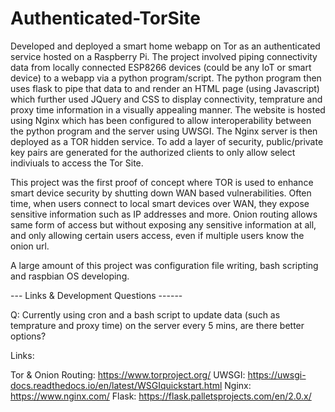 # Authenticated-TorSite

Developed and deployed a smart home webapp on Tor as an authenticated service hosted on a Raspberry Pi. The project involved piping connectivity data from locally connected ESP8266 devices (could be any IoT or smart device) to a webapp via a python program/script. The python program then uses flask to pipe that data to and render an HTML page (using Javascript) which further used JQuery and CSS to display connectivity, temprature and proxy time information in a visually appealing manner. The website is hosted using Nginx which has been configured to allow interoperability between the python program and the server using UWSGI. The Nginx server is then deployed as a TOR hidden service. To add a layer of security, public/private key pairs are generated for the authorized clients to only allow select indiviuals to access the Tor Site. 

This project was the first proof of concept where TOR is used to enhance smart device security by shutting down WAN based vulnerabilities. Often time, when users connect to local smart devices over WAN, they expose sensitive information such as IP addresses and more. Onion routing allows same form of access but without exposing any sensitive information at all, and only allowing certain users access, even if multiple users know the onion url. 

A large amount of this project was configuration file writing, bash scripting and raspbian OS developing. 

--- Links & Development Questions ------

Q: Currently using cron and a bash script to update data (such as temprature and proxy time) on the server every 5 mins, are there better options? 

Links: 

Tor & Onion Routing: https://www.torproject.org/
UWSGI: https://uwsgi-docs.readthedocs.io/en/latest/WSGIquickstart.html
Nginx: https://www.nginx.com/
Flask: https://flask.palletsprojects.com/en/2.0.x/
